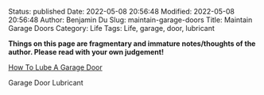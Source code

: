Status: published
Date: 2022-05-08 20:56:48
Modified: 2022-05-08 20:56:48
Author: Benjamin Du
Slug: maintain-garage-doors
Title: Maintain Garage Doors
Category: Life
Tags: Life, garage, door, lubricant

**Things on this page are fragmentary and immature notes/thoughts of the author. Please read with your own judgement!**


[How To Lube A Garage Door](https://www.youtube.com/watch?v=Hy9RfXChbTw)


Garage Door Lubricant
